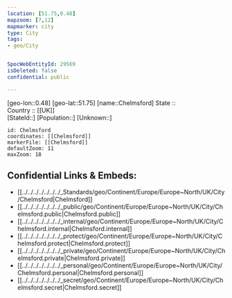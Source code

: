 ```yaml
---
location: [51.75,0.48] 
mapzoom: [7,12] 
mapmarker: city 
type: City
tags:
- geo/City


SpocWebEntityId: 29569
isDeleted: false
confidential: public

---
```

[geo-lon::0.48] 
[geo-lat::51.75] 
[name::Chelmsford] 
State ::  
Country :: [[UK]]  
[StateId::] 
[Population::] 
[Unknown::] 


```leaflet
id: Chelmsford
coordinates: [[Chelmsford]] 
markerFile: [[Chelmsford]] 
defaultZoom: 11 
maxZoom: 18
```


## Confidential Links & Embeds: 
- [[../../../../../../../_Standards/geo/Continent/Europe/Europe~North/UK/City/Chelmsford|Chelmsford]] 
- [[../../../../../../../_public/geo/Continent/Europe/Europe~North/UK/City/Chelmsford.public|Chelmsford.public]] 
- [[../../../../../../../_internal/geo/Continent/Europe/Europe~North/UK/City/Chelmsford.internal|Chelmsford.internal]] 
- [[../../../../../../../_protect/geo/Continent/Europe/Europe~North/UK/City/Chelmsford.protect|Chelmsford.protect]] 
- [[../../../../../../../_private/geo/Continent/Europe/Europe~North/UK/City/Chelmsford.private|Chelmsford.private]] 
- [[../../../../../../../_personal/geo/Continent/Europe/Europe~North/UK/City/Chelmsford.personal|Chelmsford.personal]] 
- [[../../../../../../../_secret/geo/Continent/Europe/Europe~North/UK/City/Chelmsford.secret|Chelmsford.secret]] 
